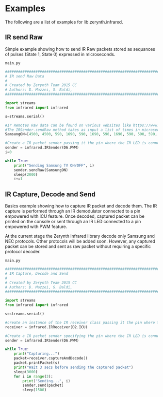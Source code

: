 # Examples

The following are a list of examples for lib.zerynth.infrared.

## IR send Raw

Simple example showing how to send IR Raw packets stored as sequances of pulses (State 1, State 0) expressed in microseconds.





```main.py```

```python
################################################################################
# IR send Raw Data
#
# Created by Zerynth Team 2015 CC
# Authors: D. Mazzei, G. Baldi,  
###############################################################################

import streams
from infrared import infrared

s=streams.serial()

#Ir Remotes Raw data can be found on various websites like https://www.remotecentral.com/index.html
#The IRSender.sendRaw method takes as input a list of times in microseconds where the first time is for the state 1 phase (IR LED firing) the second time is for state 0 (IR LED OFF) and so on.
SamsungON=[4500, 4500, 590, 1690, 590, 1690, 590, 1690, 590, 590, 590, 590, 590, 590, 590, 590, 590, 590, 590, 1690, 590, 1690, 590, 1690, 590, 590, 590, 590, 590, 590, 590, 590, 590, 590, 590, 590, 590, 1690, 590, 590, 590, 590, 590, 590, 590, 590, 590, 590, 590, 590, 590, 1690, 590, 590, 590, 1690, 590, 1690, 590, 1690, 590, 1690, 590, 1690, 590, 1690, 590, 4500, 4500, 590, 1690, 590, 1690, 590, 1690, 590, 590, 590, 590, 590, 590, 590, 590, 590, 590, 590, 1690, 590, 1690, 590, 1690, 590, 590, 590, 590, 590, 590, 590, 590]

#Create a IR packet sender passing it the pin where the IR LED is connected to specifying the PWM feature 
sender = infrared.IRSender(D6.PWM)                
i=0

while True:
    print("Sending Samsung TV ON/OFF", i)
    sender.sendRaw(SamsungON)
    sleep(2000)
    i+=1
```
## IR Capture, Decode and Send


Basics example showing how to capture IR packet and decode them. The IR capture is performed through an IR demodulator connected to a pin empowered with ICU feature.
Once decoded, captured packet can be printed on the console or sent through an IR LED connected to a pin empowered with PWM feature.

At the current stage the Zerynth Infrared library decode only Samsung and NEC protocols. Other protocols will be added soon. However, any captured packet can be stored and sent as raw packet without requiring a specific protocol decoder.




```main.py```

```python
################################################################################
# IR Capture, Decode and Send
#
# Created by Zerynth Team 2015 CC
# Authors: D. Mazzei, G. Baldi,  
###############################################################################

import streams
from infrared import infrared

s=streams.serial()

#create an instance of the IR receiver class passing it the pin where the IR demodulator is connected specifiying the ICU feature
receiver = infrared.IRReceiver(D2.ICU)

#Create a IR packet sender specifying the pin where the IR LED is connected specifying the PWM feature 
sender = infrared.IRSender(D6.PWM)                

while True:
    print("Capturing...")
    packet=receiver.captureAndDecode()
    packet.printPacket(s)
    print("Wait 3 secs before sending the captured packet")
    sleep(3000)
    for i in range(3):
        print("Sending...", i)
        sender.send(packet)
        sleep(1500)
    
        
        
```
